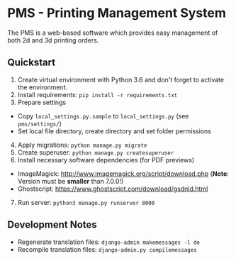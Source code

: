 # PMS - Printing Management System
The PMS is a web-based software which provides easy management of both 2d and 3d printing orders.

## Quickstart
1. Create virtual environment with Python 3.6 and don't forget to activate the environment.
2. Install requirements: `pip install -r requirements.txt`
3. Prepare settings
  * Copy `local_settings.py.sample` to `local_settings.py` (see `pms/settings/`)
  * Set local file directory, create directory and set folder permissions
4. Apply migrations: `python manage.py migrate`
5. Create superuser: `python manage.py createsuperuser`
6. Install necessary software dependencies (for PDF previews)
  * ImageMagick: http://www.imagemagick.org/script/download.php (**Note**: Version must be **smaller** than 7.0.0!)
  * Ghostscript: https://www.ghostscript.com/download/gsdnld.html
7. Run server: `python3 manage.py runserver 8000`

## Development Notes
* Regenerate translation files: `django-admin makemessages -l de`
* Recompile translation files: `django-admin.py compilemessages`
